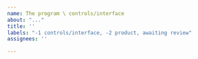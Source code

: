 ```yaml
---
name: The program \ controls/interface
about: "..."
title: ''
labels: "-1 controls/interface, -2 product, awaiting review"
assignees: ''

---
```


<!-- Do not remove this comment #cont !!!
	Before making a new issue, please search existing !!!
-->

